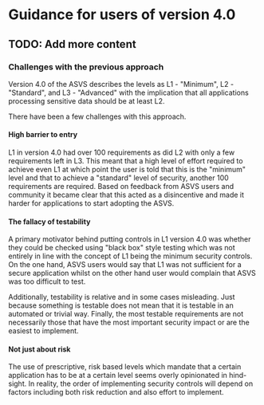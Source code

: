 # Guidance for users of version 4.0

## TODO: Add more content

### Challenges with the previous approach

Version 4.0 of the ASVS describes the levels as L1 - "Minimum", L2 - "Standard", and L3 - "Advanced" with the implication that all applications processing sensitive data should be at least L2.

There have been a few challenges with this approach.

#### High barrier to entry

L1 in version 4.0 had over 100 requirements as did L2 with only a few requirements left in L3. This meant that a high level of effort required to achieve even L1 at which point the user is told that this is the "minimum" level and that to achieve a "standard" level of security, another 100 requirements are required. Based on feedback from ASVS users and community it became clear that this acted as a disincentive and made it harder for applications to start adopting the ASVS.

#### The fallacy of testability

A primary motivator behind putting controls in L1 version 4.0 was whether they could be checked using "black box" style testing which was not entirely in line with the concept of L1 being the minimum security controls. On the one hand, ASVS users would say that L1 was not sufficient for a secure application whilst on the other hand user would complain that ASVS was too difficult to test.

Additionally, testability is relative and in some cases misleading. Just because something is testable does not mean that it is testable in an automated or trivial way. Finally, the most testable requirements are not necessarily those that have the most important security impact or are the easiest to implement.

#### Not just about risk

The use of prescriptive, risk based levels which mandate that a certain application has to be at a certain level seems overly opinionated in hind-sight. In reality, the order of implementing security controls will depend on factors including both risk reduction and also effort to implement.
